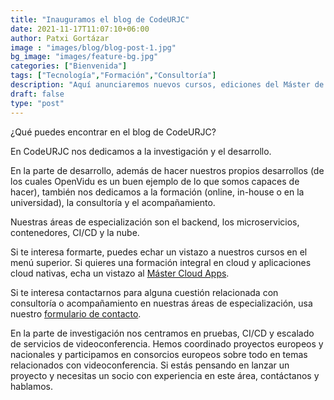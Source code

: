 ```yaml
---
title: "Inauguramos el blog de CodeURJC"
date: 2021-11-17T11:07:10+06:00
author: Patxi Gortázar
image : "images/blog/blog-post-1.jpg"
bg_image: "images/feature-bg.jpg"
categories: ["Bienvenida"]
tags: ["Tecnología","Formación","Consultoría"]
description: "Aquí anunciaremos nuevos cursos, ediciones del Máster de Cloud Apps y formaciones que realicemos"
draft: false
type: "post"
---
```



<p>¿Qué puedes encontrar en el blog de CodeURJC?</p>

<p>En CodeURJC nos dedicamos a la investigación y el desarrollo. </p>

En la parte de desarrollo, además de hacer nuestros propios desarrollos (de los cuales OpenVidu es un buen ejemplo de lo que somos capaces de hacer), también nos dedicamos a la formación (online, in-house o en la universidad), la consultoría y el acompañamiento.

Nuestras áreas de especialización son el backend, los microservicios, contenedores, CI/CD y la nube. 

Si te interesa formarte, puedes echar un vistazo a nuestros cursos en el menú superior. Si quieres una formación integral en cloud y aplicaciones cloud nativas, echa un vistazo al [Máster Cloud Apps](/airspace/es/mastercloudapps).

Si te interesa contactarnos para alguna cuestión relacionada con consultoría o acompañamiento en nuestras áreas de especialización, usa nuestro [formulario de contacto](/airspace/es/contact).

En la parte de investigación nos centramos en pruebas, CI/CD y escalado de servicios de videoconferencia. Hemos coordinado proyectos europeos y nacionales y participamos en consorcios europeos sobre todo en temas relacionados con videoconferencia. Si estás pensando en lanzar un proyecto y necesitas un socio con experiencia en este área, contáctanos y hablamos.